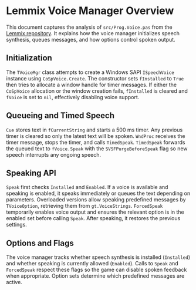 # Lemmix Voice Manager Overview

This document captures the analysis of `src/Prog.Voice.pas` from the [Lemmix repository](https://github.com/ericlangedijk/Lemmix). It explains how the voice manager initializes speech synthesis, queues messages, and how options control spoken output.

## Initialization

The `TVoiceMgr` class attempts to create a Windows SAPI `ISpeechVoice` instance using `CoSpVoice.Create`. The constructor sets `fInstalled` to `True` then tries to allocate a window handle for timer messages. If either the `CoSpVoice` allocation or the window creation fails, `fInstalled` is cleared and `fVoice` is set to `nil`, effectively disabling voice support.

## Queueing and Timed Speech

`Cue` stores text in `fCurrentString` and starts a 500 ms timer. Any previous timer is cleared so only the latest text will be spoken. `WndProc` receives the timer message, stops the timer, and calls `TimedSpeak`. `TimedSpeak` forwards the queued text to `fVoice.Speak` with the `SVSFPurgeBeforeSpeak` flag so new speech interrupts any ongoing speech.

## Speaking API

`Speak` first checks `Installed` and `Enabled`. If a voice is available and speaking is enabled, it speaks immediately or queues the text depending on parameters. Overloaded versions allow speaking predefined messages by `TVoiceOption`, retrieving them from `gt.VoiceStrings`. `ForcedSpeak` temporarily enables voice output and ensures the relevant option is in the enabled set before calling `Speak`. After speaking, it restores the previous settings.

## Options and Flags

The voice manager tracks whether speech synthesis is installed (`Installed`) and whether speaking is currently allowed (`Enabled`). Calls to `Speak` and `ForcedSpeak` respect these flags so the game can disable spoken feedback when appropriate. Option sets determine which predefined messages are active.


